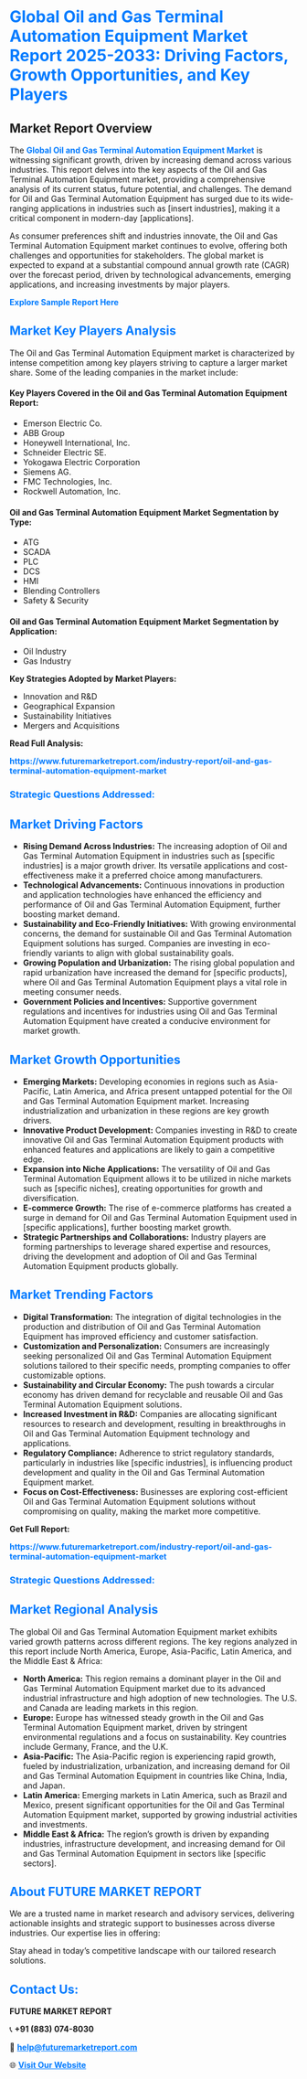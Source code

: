<h1 style="color: #007BFF;">Global Oil and Gas Terminal Automation Equipment Market Report 2025-2033: Driving Factors, Growth Opportunities, and Key Players</h1>

<section id="overview">
<h2>Market Report Overview</h2>
<p>The <a href="https://www.futuremarketreport.com/industry-report/oil-and-gas-terminal-automation-equipment-market" style="color: #007BFF; text-decoration: none;"><strong>Global Oil and Gas Terminal Automation Equipment Market</strong></a> is witnessing significant growth, driven by increasing demand across various industries. This report delves into the key aspects of the Oil and Gas Terminal Automation Equipment market, providing a comprehensive analysis of its current status, future potential, and challenges. The demand for Oil and Gas Terminal Automation Equipment has surged due to its wide-ranging applications in industries such as [insert industries], making it a critical component in modern-day [applications].</p>
<p>As consumer preferences shift and industries innovate, the Oil and Gas Terminal Automation Equipment market continues to evolve, offering both challenges and opportunities for stakeholders. The global market is expected to expand at a substantial compound annual growth rate (CAGR) over the forecast period, driven by technological advancements, emerging applications, and increasing investments by major players.</p>
</section>

<section id="overview">
<p><a href="https://www.futuremarketreport.com/request-sample/reportId=90352" style="color: #007BFF; text-decoration: none;"><strong>Explore Sample Report Here</strong></a></p>
</section>

<section id="key-players">
<h2 style="color: #007BFF;">Market Key Players Analysis</h2>
<p>The Oil and Gas Terminal Automation Equipment market is characterized by intense competition among key players striving to capture a larger market share. Some of the leading companies in the market include:</p>
<h4>Key Players Covered in the Oil and Gas Terminal Automation Equipment Report:</h4>
<ul><li>Emerson Electric Co.</li><li>ABB Group</li><li>Honeywell International, Inc.</li><li>Schneider Electric SE.</li><li>Yokogawa Electric Corporation</li><li>Siemens AG.</li><li>FMC Technologies, Inc.</li><li>Rockwell Automation, Inc.</li></ul>
<h4>Oil and Gas Terminal Automation Equipment Market Segmentation by Type:</h4>
<ul><li>ATG</li><li>SCADA</li><li>PLC</li><li>DCS</li><li>HMI</li><li>Blending Controllers</li><li>Safety &amp; Security</li></ul>

<h4>Oil and Gas Terminal Automation Equipment Market Segmentation by Application:</h4>
<ul><li>Oil Industry</li><li>Gas Industry</li></ul>
<p><strong>Key Strategies Adopted by Market Players:</strong></p>
<ul>
<li>Innovation and R&D</li>
<li>Geographical Expansion</li>
<li>Sustainability Initiatives</li>
<li>Mergers and Acquisitions</li>
</ul>
</section>

<section>
<p><strong>Read Full Analysis: </strong></p><a href="https://www.futuremarketreport.com/industry-report/oil-and-gas-terminal-automation-equipment-market" style="color: #007BFF; text-decoration: none;"><strong>https://www.futuremarketreport.com/industry-report/oil-and-gas-terminal-automation-equipment-market</strong></a>
<h3 style="color: #007BFF;">Strategic Questions Addressed:</h3>
</section>

<section id="driving-factors">
<h2 style="color: #007BFF;">Market Driving Factors</h2>
<ul>
<li><strong>Rising Demand Across Industries:</strong> The increasing adoption of Oil and Gas Terminal Automation Equipment in industries such as [specific industries] is a major growth driver. Its versatile applications and cost-effectiveness make it a preferred choice among manufacturers.</li>
<li><strong>Technological Advancements:</strong> Continuous innovations in production and application technologies have enhanced the efficiency and performance of Oil and Gas Terminal Automation Equipment, further boosting market demand.</li>
<li><strong>Sustainability and Eco-Friendly Initiatives:</strong> With growing environmental concerns, the demand for sustainable Oil and Gas Terminal Automation Equipment solutions has surged. Companies are investing in eco-friendly variants to align with global sustainability goals.</li>
<li><strong>Growing Population and Urbanization:</strong> The rising global population and rapid urbanization have increased the demand for [specific products], where Oil and Gas Terminal Automation Equipment plays a vital role in meeting consumer needs.</li>
<li><strong>Government Policies and Incentives:</strong> Supportive government regulations and incentives for industries using Oil and Gas Terminal Automation Equipment have created a conducive environment for market growth.</li>
</ul>
</section>

<section id="growth-opportunities">
<h2 style="color: #007BFF;">Market Growth Opportunities</h2>
<ul>
<li><strong>Emerging Markets:</strong> Developing economies in regions such as Asia-Pacific, Latin America, and Africa present untapped potential for the Oil and Gas Terminal Automation Equipment market. Increasing industrialization and urbanization in these regions are key growth drivers.</li>
<li><strong>Innovative Product Development:</strong> Companies investing in R&D to create innovative Oil and Gas Terminal Automation Equipment products with enhanced features and applications are likely to gain a competitive edge.</li>
<li><strong>Expansion into Niche Applications:</strong> The versatility of Oil and Gas Terminal Automation Equipment allows it to be utilized in niche markets such as [specific niches], creating opportunities for growth and diversification.</li>
<li><strong>E-commerce Growth:</strong> The rise of e-commerce platforms has created a surge in demand for Oil and Gas Terminal Automation Equipment used in [specific applications], further boosting market growth.</li>
<li><strong>Strategic Partnerships and Collaborations:</strong> Industry players are forming partnerships to leverage shared expertise and resources, driving the development and adoption of Oil and Gas Terminal Automation Equipment products globally.</li>
</ul>
</section>

<section id="trending-factors">
<h2 style="color: #007BFF;">Market Trending Factors</h2>
<ul>
<li><strong>Digital Transformation:</strong> The integration of digital technologies in the production and distribution of Oil and Gas Terminal Automation Equipment has improved efficiency and customer satisfaction.</li>
<li><strong>Customization and Personalization:</strong> Consumers are increasingly seeking personalized Oil and Gas Terminal Automation Equipment solutions tailored to their specific needs, prompting companies to offer customizable options.</li>
<li><strong>Sustainability and Circular Economy:</strong> The push towards a circular economy has driven demand for recyclable and reusable Oil and Gas Terminal Automation Equipment solutions.</li>
<li><strong>Increased Investment in R&D:</strong> Companies are allocating significant resources to research and development, resulting in breakthroughs in Oil and Gas Terminal Automation Equipment technology and applications.</li>
<li><strong>Regulatory Compliance:</strong> Adherence to strict regulatory standards, particularly in industries like [specific industries], is influencing product development and quality in the Oil and Gas Terminal Automation Equipment market.</li>
<li><strong>Focus on Cost-Effectiveness:</strong> Businesses are exploring cost-efficient Oil and Gas Terminal Automation Equipment solutions without compromising on quality, making the market more competitive.</li>
</ul>
</section>

<section>
<p><strong>Get Full Report: </strong></p><a href="https://www.futuremarketreport.com/industry-report/oil-and-gas-terminal-automation-equipment-market" style="color: #007BFF; text-decoration: none;"><strong>https://www.futuremarketreport.com/industry-report/oil-and-gas-terminal-automation-equipment-market</strong></a>
<h3 style="color: #007BFF;">Strategic Questions Addressed:</h3>
</section>


<section id="regional-analysis">
<h2 style="color: #007BFF;">Market Regional Analysis</h2>
<p>The global Oil and Gas Terminal Automation Equipment market exhibits varied growth patterns across different regions. The key regions analyzed in this report include North America, Europe, Asia-Pacific, Latin America, and the Middle East & Africa:</p>
<ul>
<li><strong>North America:</strong> This region remains a dominant player in the Oil and Gas Terminal Automation Equipment market due to its advanced industrial infrastructure and high adoption of new technologies. The U.S. and Canada are leading markets in this region.</li>
<li><strong>Europe:</strong> Europe has witnessed steady growth in the Oil and Gas Terminal Automation Equipment market, driven by stringent environmental regulations and a focus on sustainability. Key countries include Germany, France, and the U.K.</li>
<li><strong>Asia-Pacific:</strong> The Asia-Pacific region is experiencing rapid growth, fueled by industrialization, urbanization, and increasing demand for Oil and Gas Terminal Automation Equipment in countries like China, India, and Japan.</li>
<li><strong>Latin America:</strong> Emerging markets in Latin America, such as Brazil and Mexico, present significant opportunities for the Oil and Gas Terminal Automation Equipment market, supported by growing industrial activities and investments.</li>
<li><strong>Middle East & Africa:</strong> The region’s growth is driven by expanding industries, infrastructure development, and increasing demand for Oil and Gas Terminal Automation Equipment in sectors like [specific sectors].</li>
</ul>
</section>

<footer>
<h2 style="color: #007BFF;">About FUTURE MARKET REPORT</h2>
<p>We are a trusted name in market research and advisory services, delivering actionable insights and strategic support to businesses across diverse industries. Our expertise lies in offering:</p>

<p>Stay ahead in today’s competitive landscape with our tailored research solutions.</p>

<h2 style="color: #007BFF;">Contact Us:</h2>
<p><strong>FUTURE MARKET REPORT</strong></p>
<p>📞 <strong>+91 (883) 074-8030</strong></p>
<p>📧 <strong><a href="mailto:help@futuremarketreport.com" style="color: #007BFF;">help@futuremarketreport.com</a></strong></p>
<p>🌐 <strong><a href="https://www.futuremarketreport.com/" style="color: #007BFF;">Visit Our Website</a></strong></p>
</footer>